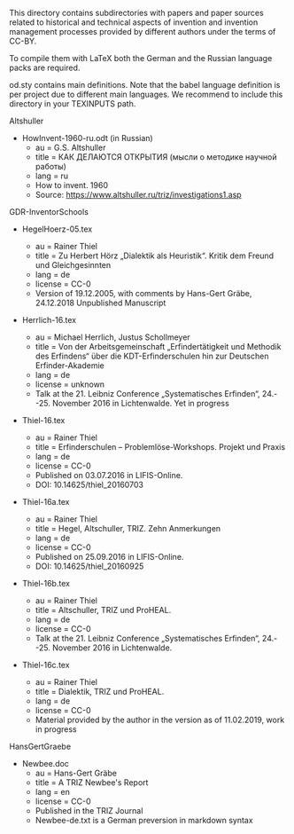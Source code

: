 This directory contains subdirectories with papers and paper sources related
to historical and technical aspects of invention and invention management
processes provided by different authors under the terms of CC-BY.

To compile them with LaTeX both the German and the Russian language packs are
required.

od.sty contains main definitions. Note that the babel language definition is
per project due to different main languages.  We recommend to include this
directory in your TEXINPUTS path.

Altshuller
* HowInvent-1960-ru.odt (in Russian)
  * au = G.S. Altshuller
  * title = КАК ДЕЛАЮТСЯ ОТКРЫТИЯ (мысли о методике научной работы)
  * lang = ru
  * How to invent. 1960
  * Source: https://www.altshuller.ru/triz/investigations1.asp

GDR-InventorSchools
* HegelHoerz-05.tex
  * au = Rainer Thiel
  * title = Zu Herbert Hörz „Dialektik als Heuristik“. Kritik dem Freund und
    Gleichgesinnten
  * lang = de
  * license = CC-0
  * Version of 19.12.2005, with comments by Hans-Gert Gräbe, 24.12.2018
    Unpublished Manuscript

* Herrlich-16.tex
  * au = Michael Herrlich, Justus Schollmeyer
  * title = Von der Arbeitsgemeinschaft „Erfindertätigkeit und Methodik des
    Erfindens“ über die KDT-Erfinderschulen hin zur Deutschen
    Erfinder-Akademie
  * lang = de
  * license = unknown
  * Talk at the 21. Leibniz Conference „Systematisches Erfinden“,
    24.--25. November 2016 in Lichtenwalde.  Yet in progress

* Thiel-16.tex
  * au = Rainer Thiel
  * title = Erfinderschulen – Problemlöse-Workshops. Projekt und Praxis
  * lang = de
  * license = CC-0
  * Published on 03.07.2016 in LIFIS-Online.
  * DOI: 10.14625/thiel_20160703

* Thiel-16a.tex
  * au = Rainer Thiel
  * title = Hegel, Altschuller, TRIZ. Zehn Anmerkungen
  * lang = de
  * license = CC-0
  * Published on 25.09.2016 in LIFIS-Online.
  * DOI: 10.14625/thiel_20160925

* Thiel-16b.tex
  * au = Rainer Thiel
  * title = Altschuller, TRIZ und ProHEAL. 
  * lang = de
  * license = CC-0
  * Talk at the 21. Leibniz Conference „Systematisches Erfinden“,
    24.--25. November 2016 in Lichtenwalde.

* Thiel-16c.tex
  * au = Rainer Thiel
  * title = Dialektik, TRIZ und ProHEAL. 
  * lang = de  
  * license = CC-0
  * Material provided by the author in the version as of 11.02.2019, work in
    progress

HansGertGraebe
* Newbee.doc
  * au = Hans-Gert Gräbe
  * title = A TRIZ Newbee's Report
  * lang = en
  * license = CC-0
  * Published in the TRIZ Journal
  * Newbee-de.txt is a German preversion in markdown syntax

